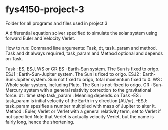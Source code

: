 # fys4150-project-3
Folder for all programs and files used in project 3

A differential equation solver specified to simulate the solar system using forward Euler and Velocity Verlet.

How to run:
Command line arguments: Task, dt, task_param and method.
Task and dt always required, task_param and Method optional and depends on Task.

   Task : ES, ESJ, WS or GR
   ES : Earth-Sun system. The Sun is fixed to origo.
   ESJ1 : Earth-Sun-Jupiter system. The Sun is fixed to origo.
   ESJ2 : Earth-Sun-Jupiter system. Sun not fixed to origo, total momentum fixed to 0.
   WS : Whole solar system, including Pluto. The Sun is not fixed to origo.
   GR : Sun-Mercury system with a general relativity correction to the gravitational force.
   dt : time step
   task_param : Meaning depends on Task
     -ES : task_param is initial velocity of the Earth in y direction [AU/yr].
     -ESJ: task_param spesifies a number multiplied with mass of Jupiter to alter it.
   Method : Euler, Verlet or Verlet with a general relativity term, set to Verlet if not specified
    Note that Verlet is actually velocity Verlet, but the name is fairly long, hence the shortening.
